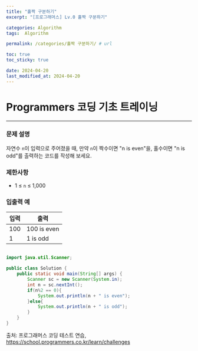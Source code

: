 ```yaml
---
title: "홀짝 구분하기"
excerpt: "[프로그래머스] Lv.0 홀짝 구분하기"

categories: Algorithm
tags:  Algorithm

permalink: /categories/홀짝 구분하기/ # url

toc: true
toc_sticky: true

date: 2024-04-20
last_modified_at: 2024-04-20
---
```


# Programmers 코딩 기초 트레이닝

---

### 문제 설명
자연수 `n`이 입력으로 주어졌을 때, 만약 `n`이 짝수이면 "n is even"을, 홀수이면 "n is odd"를 출력하는 코드를 작성해 보세요.

### 제한사항
- 1 ≤ `n` ≤ 1,000

### 입출력 예

| 입력 | 출력 |
|------|------|
| 100  | 100 is even |
| 1    | 1 is odd    |

```java

import java.util.Scanner;

public class Solution {
    public static void main(String[] args) {
        Scanner sc = new Scanner(System.in);
        int n = sc.nextInt();
        if(n%2 == 0){
            System.out.println(n + " is even");
        }else{
            System.out.println(n + " is odd");
        }
    }
}

``````

출처: 프로그래머스 코딩 테스트 연습, https://school.programmers.co.kr/learn/challenges
